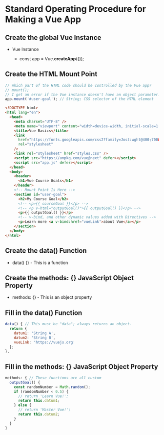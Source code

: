 # Standard Operating Procedure for Making a Vue App

## Create the global Vue Instance
- Vue Instance

  - const app = Vue.**createApp**({});

## Create the HTML Mount Point
```javascript
// Which part of the HTML code should be controlled by the Vue app?
// mount();
// I get an error if the Vue instance doesn't have an object parameter.
app.mount('#user-goal'); // String; CSS selector of the HTML element
```

```html
<!DOCTYPE html>
<html lang="en">
  <head>
    <meta charset="UTF-8" />
    <meta name="viewport" content="width=device-width, initial-scale=1.0" />
    <title>Vue Basics</title>
    <link
      href="https://fonts.googleapis.com/css2?family=Jost:wght@400;700&display=swap"
      rel="stylesheet"
    />
    <link rel="stylesheet" href="styles.css" />
    <script src="https://unpkg.com/vue@next" defer></script>
    <script src="app.js" defer></script>
  </head>
  <body>
    <header>
      <h1>Vue Course Goals</h1>
    </header>
    <!-- Mount Point Is Here -->
    <section id="user-goal">
      <h2>My Course Goal</h2>
      <!-- <p>{{ courseGoal }}</p> -->
      <!-- <p v-html="outputGoal()">{{ outputGoal() }}</p> -->
      <p>{{ outputGoal() }}</p>
      <!-- v-bind, and other dynamic values added with Directives -->
      <p>Learn more <a v-bind:href="vueLink">about Vue</a></p>
    </section>
  </body>
</html>
```

## Create the data() Function
  - data() {} - This is a function

## Create the methods: {} JavaScript Object Property
  - methods: {} - This is an object property

## Fill in the data() Function
  ```javaScript
  data() { // This must be "data"; always returns an object.
    return {
      datum1: 'String A',
      datum2: 'String B',
      vueLink: 'https://vuejs.org'
    };
  }, 
  ```

  ## Fill in the methods: {} JavaScript Object Property
  ```javascript
  methods: { // These functions are all custom
    outputGoal() {
      const randomNumber = Math.random();
      if (randomNumber < 0.5) {
        // return 'Learn Vue!';
        return this.datum1;
      } else {
        // return 'Master Vue!';
        return this.datum2;
      }
    }
  }
  ```
